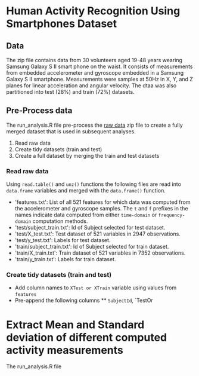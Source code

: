 Human Activity Recognition Using Smartphones Dataset
===========

Data
-----------

The zip file contains data from 30 volunteers aged 19-48 years wearing Samsung Galaxy S II smart phone on the waist. It consists of measurements from embedded accelerometer and gyroscope embedded in a Samsung Galaxy S II smartphone. Measurements were samples at 50Hz in X, Y, and Z planes for linear acceleration and angular velocity.  The dtaa was also partitioned into test (28%) and train (72%) datasets.

Pre-Process data
-----------

The run_analysis.R file pre-process the [raw data](https://d396qusza40orc.cloudfront.net/getdata%2Fprojectfiles%2FUCI%20HAR%20Dataset.zip) zip file to create a fully merged dataset that is used in subsequent analyses.

1. Read raw data
1. Create tidy datasets (train and test) 
1. Create a full dataset by merging the train and test datasets

### Read raw data
Using `read.table()` and `unz()` functions the following files are read into `data.frame` variables and  merged with the `data.frame()` function.
* 'features.txt': List of all 521 features for which data was computed from the accelerometer and gyroscope samples. The `t` and `f` prefixes in the names indicate data computed from either `time-domain` or `frequency-domain` computation methods.
* 'test/subject_train.txt': Id of Subject selected for test dataset. 
* 'test/X_test.txt': Test dataset of 521 variables in 2947 observations.
* 'test/y_test.txt': Labels for test dataset.
* 'train/subject_train.txt': Id of Subject selected for train dataset. 
* 'train/X_train.txt': Train dataset of 521 variables in 7352 observations.
* 'train/y_train.txt': Labels for train dataset.

### Create tidy datasets (train and test)
* Add column names to `XTest or XTrain` variable using values from `features`
* Pre-append the following columns
** `SubjectId`, `TestOr


Extract Mean and Standard deviation of different computed activity measurements
====================

The run_analysis.R file 
